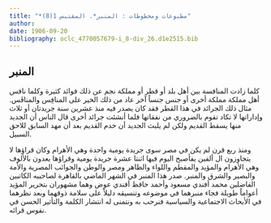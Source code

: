 ```yaml
---
title: "*مطبوعات ومخطوطات : المنبر*. المقتبس 1(8)"
author: 
date: 1906-09-20
bibliography: oclc_4770057679-i_8-div_26.d1e2515.bib
---
```




##  المنبر 


  كلما زادت المنافسة بين أهل بلد أو قطر أو مملكة نجم عن ذلك فوائد كثيرة وكلما نافس أهل مملكة مملكة أخرى أو جنس جنساً آخر عاد من ذلك الخير على المنافِس والمنافَس. مثال ذلك الجرائد في هذا القطر فقد كان يصدر فيه منذ  عشرين  سنة جريدتان أو  ثلاث  وإداراتها لا تكاد تقوم بالضروري من نفقاتها فلما أنشئت جرائد أخرى قال الناس أن الجديد منها يسقط القديم ولكن لم يلبث الجديد أن خدم القديم بعد أن مهد السابق للاحق السبيل. 

 ومنذ ربع قرن لم يكن في مصر سوى جريدة يومية واحدة وهي الأهرام وكان قراؤها لا يتجاوزون ال  ألفين  يفأصبح اليوم فيها  اثنتا  عشرة  جريدة يومية وقراؤها يعدون بالألوف وهي الأهرام والمؤيد والمقطم واللواء والظاهر ومصر والوطن والجوائب المصرية والأمة والبصير والشرق والمنبر. صدر هذا المنبر في الشهر الماضي بالقاهرة لصاحبيه الكاتبين الفاضلين محمد أفندي مسعود وأحمد حافظ أفندي عوض وهما مشهوران بتحرير المؤيد أعواماً طويلة فجاء منبرهما في موضوعه وتنسيقه دليلاً على سلامة ذوقهما وبعد نظرهما في الأبحاث الاجتماعية والسياسية فنرحب به ونتمنى له انتشار الكلمة والتأثير الحسن في نفوس قرائه. 
